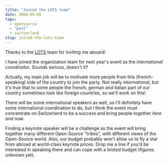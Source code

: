 ```yaml
---
title: "Joined the LOTS team"
date: 2004-05-08
tags: 
  - opensource
  - "post"
  - switzerland  
slug: joined-the-lots-team
---
```


Thanks to the [LOTS](http://lots.ch/) team for inviting me aboard!

I have joined the organization team for next year's event as the _international coordinator_. Sounds serious, doesn't it?

Actually, my main job will be to motivate more people from this (french-speaking) side of the country to join the party. Not really _international_, but it's true that to some people the french, german and italian part of our country sometimes look like foreign countries, so we'll work on this!

There will be some international speakers as well, so I'll definitely have some international coordination to do, but I think the event must concentrate on Switzerland to be a success and bring people together _here and now_.

Finding a keynote speaker will be a challenge as the event will bring together many different Open-Source "tribes", with different views of the Open-Source world. Also, our budget probably won't allow us to fly a star from abroad at world-class keynote prices. Drop me a line if you'd be interested in speaking there and can cope with a limited budget (figures unknown yet).

